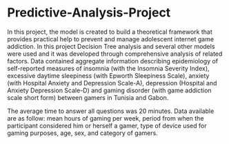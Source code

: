 # Predictive-Analysis-Project


In this project, the model is created to build a theoretical framework that provides practical help to prevent and manage adolescent internet game addiction. In this project Decision Tree analysis and several other models were used and it was developed through comprehensive analysis of related factors.
Data contained aggregate information describing epidemiology of self-reported measures of insomnia (with the Insomnia Severity Index), excessive daytime sleepiness (with Epworth Sleepiness Scale), anxiety (with Hospital Anxiety and Depression Scale-A), depression (Hospital and Anxiety Depression Scale-D) and gaming disorder (with game addiction scale short form) between gamers in Tunisia and Gabon. 

The average time to answer all questions was 20 minutes. Data available are as follow: mean hours of gaming per week, period from when the participant considered him or herself a gamer, type of device used for gaming purposes, age, sex, and category of gamers.
